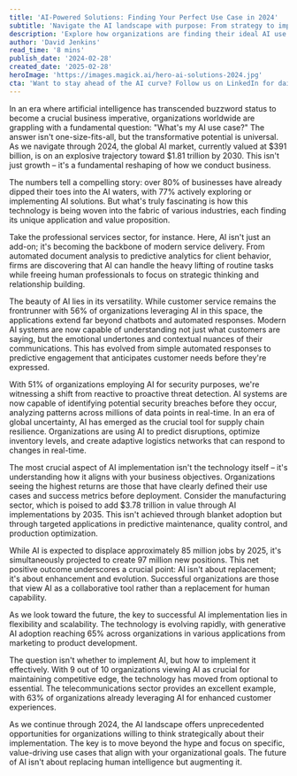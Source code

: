 ```yaml
---
title: 'AI-Powered Solutions: Finding Your Perfect Use Case in 2024'
subtitle: 'Navigate the AI landscape with purpose: From strategy to implementation'
description: 'Explore how organizations are finding their ideal AI use cases in 2024, with the global AI market projected to reach $1.81 trillion by 2030. Learn about successful implementations across industries and discover essential considerations for your AI journey.'
author: 'David Jenkins'
read_time: '8 mins'
publish_date: '2024-02-28'
created_date: '2025-02-28'
heroImage: 'https://images.magick.ai/hero-ai-solutions-2024.jpg'
cta: 'Want to stay ahead of the AI curve? Follow us on LinkedIn for daily insights on AI implementation strategies and industry-specific use cases that drive real business value.'
---
```


In an era where artificial intelligence has transcended buzzword status to become a crucial business imperative, organizations worldwide are grappling with a fundamental question: "What's my AI use case?" The answer isn't one-size-fits-all, but the transformative potential is universal. As we navigate through 2024, the global AI market, currently valued at $391 billion, is on an explosive trajectory toward $1.81 trillion by 2030. This isn't just growth – it's a fundamental reshaping of how we conduct business.

The numbers tell a compelling story: over 80% of businesses have already dipped their toes into the AI waters, with 77% actively exploring or implementing AI solutions. But what's truly fascinating is how this technology is being woven into the fabric of various industries, each finding its unique application and value proposition.

Take the professional services sector, for instance. Here, AI isn't just an add-on; it's becoming the backbone of modern service delivery. From automated document analysis to predictive analytics for client behavior, firms are discovering that AI can handle the heavy lifting of routine tasks while freeing human professionals to focus on strategic thinking and relationship building.

The beauty of AI lies in its versatility. While customer service remains the frontrunner with 56% of organizations leveraging AI in this space, the applications extend far beyond chatbots and automated responses. Modern AI systems are now capable of understanding not just what customers are saying, but the emotional undertones and contextual nuances of their communications. This has evolved from simple automated responses to predictive engagement that anticipates customer needs before they're expressed.

With 51% of organizations employing AI for security purposes, we're witnessing a shift from reactive to proactive threat detection. AI systems are now capable of identifying potential security breaches before they occur, analyzing patterns across millions of data points in real-time. In an era of global uncertainty, AI has emerged as the crucial tool for supply chain resilience. Organizations are using AI to predict disruptions, optimize inventory levels, and create adaptive logistics networks that can respond to changes in real-time.

The most crucial aspect of AI implementation isn't the technology itself – it's understanding how it aligns with your business objectives. Organizations seeing the highest returns are those that have clearly defined their use cases and success metrics before deployment. Consider the manufacturing sector, which is poised to add $3.78 trillion in value through AI implementations by 2035. This isn't achieved through blanket adoption but through targeted applications in predictive maintenance, quality control, and production optimization.

While AI is expected to displace approximately 85 million jobs by 2025, it's simultaneously projected to create 97 million new positions. This net positive outcome underscores a crucial point: AI isn't about replacement; it's about enhancement and evolution. Successful organizations are those that view AI as a collaborative tool rather than a replacement for human capability.

As we look toward the future, the key to successful AI implementation lies in flexibility and scalability. The technology is evolving rapidly, with generative AI adoption reaching 65% across organizations in various applications from marketing to product development.

The question isn't whether to implement AI, but how to implement it effectively. With 9 out of 10 organizations viewing AI as crucial for maintaining competitive edge, the technology has moved from optional to essential. The telecommunications sector provides an excellent example, with 63% of organizations already leveraging AI for enhanced customer experiences.

As we continue through 2024, the AI landscape offers unprecedented opportunities for organizations willing to think strategically about their implementation. The key is to move beyond the hype and focus on specific, value-driving use cases that align with your organizational goals. The future of AI isn't about replacing human intelligence but augmenting it.